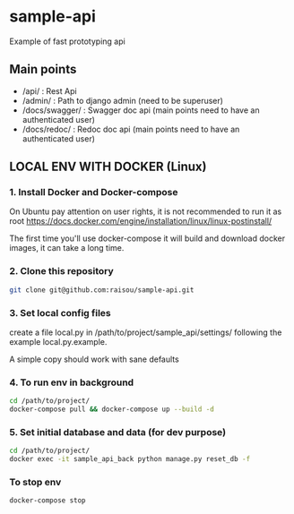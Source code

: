 # sample-api

Example of fast prototyping api

## Main points

- /api/ : Rest Api
- /admin/ : Path to django admin (need to be superuser)
- /docs/swagger/ : Swagger doc api (main points need to have an authenticated user)
- /docs/redoc/ : Redoc doc api (main points need to have an authenticated user)

## LOCAL ENV WITH DOCKER (Linux)

### **1. Install Docker and Docker-compose**

On Ubuntu pay attention on user rights, it is not recommended to run it as root
<https://docs.docker.com/engine/installation/linux/linux-postinstall/>

The first time you'll use docker-compose it will build and download docker images, it can take a long time.

### **2. Clone this repository**

```bash
git clone git@github.com:raisou/sample-api.git
```

### **3. Set local config files**

create a file local.py in /path/to/project/sample_api/settings/ following the example local.py.example.

A simple copy should work with sane defaults

### **4. To run env in background**

<!-- this command can take some time  -->
```bash
cd /path/to/project/
docker-compose pull && docker-compose up --build -d
```

### **5. Set initial database and data (for dev purpose)**

```bash
cd /path/to/project/
docker exec -it sample_api_back python manage.py reset_db -f
```

### **To stop env**

```bash
docker-compose stop
```
